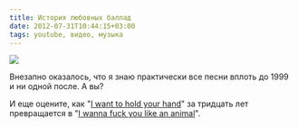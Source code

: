 ```yaml
---
title: История любовных баллад
date: 2012-07-31T10:44:15+03:00
tags: youtube, видео, музыка
---
```


![](http://www.youtube.com/watch?v=-TeIm9CeCE0)

Внезапно оказалось, что я знаю практически все песни вплоть до 1999 и ни одной после. А вы?

И еще оцените, как "[I want to hold your hand](http://en.wikipedia.org/wiki/I_Want_to_Hold_Your_Hand)" за тридцать лет превращается в "[I wanna fuck you like an animal](http://music.yandex.ru/#!/track/797876/album/89007)".